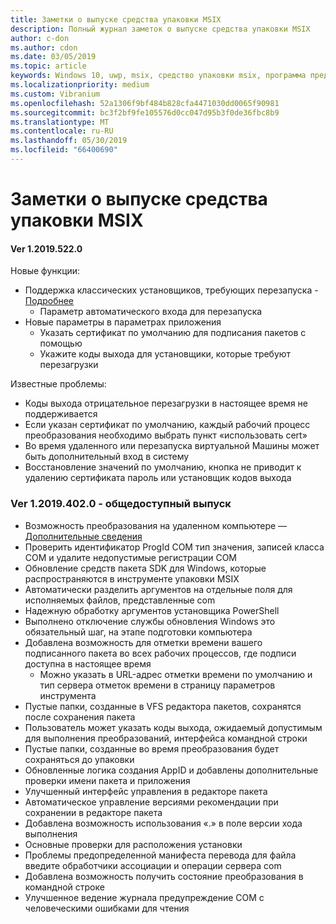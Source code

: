 ```yaml
---
title: Заметки о выпуске средства упаковки MSIX
description: Полный журнал заметок о выпуске средства упаковки MSIX
author: c-don
ms.author: cdon
ms.date: 03/05/2019
ms.topic: article
keywords: Windows 10, uwp, msix, средство упаковки msix, программа предварительной оценки
ms.localizationpriority: medium
ms.custom: Vibranium
ms.openlocfilehash: 52a1306f9bf484b828cfa4471030dd0065f90981
ms.sourcegitcommit: bc3f2bf9fe105576d0cc047d95b3f0de36fbc8b9
ms.translationtype: MT
ms.contentlocale: ru-RU
ms.lasthandoff: 05/30/2019
ms.locfileid: "66400690"
---
```

# <a name="msix-packaging-tool-release-notes"></a>Заметки о выпуске средства упаковки MSIX 

#### <a name="ver-120195220"></a>Ver 1.2019.522.0

Новые функции:

- Поддержка классических установщиков, требующих перезапуска - [Подробнее](../support-restart.md)
    - Параметр автоматического входа для перезапуска 
- Новые параметры в параметрах приложения
    - Указать сертификат по умолчанию для подписания пакетов с помощью 
    - Укажите коды выхода для установщики, которые требуют перезагрузки
    
Известные проблемы:

- Коды выхода отрицательное перезагрузки в настоящее время не поддерживается
- Если указан сертификат по умолчанию, каждый рабочий процесс преобразования необходимо выбрать пункт «использовать cert»
- Во время удаленного или перезапуска виртуальной Машины может быть дополнительный вход в систему 
- Восстановление значений по умолчанию, кнопка не приводит к удалению сертификата пароль или установщик кодов выхода

### <a name="ver-120194020---public-release"></a>**Ver 1.2019.402.0 - общедоступный выпуск**

 - Возможность преобразования на удаленном компьютере — [Дополнительные сведения](../remote-conversion-setup.md)
 - Проверить идентификатор ProgId COM тип значения, записей класса COM и удалите недопустимые регистрации COM
 - Обновление средств пакета SDK для Windows, которые распространяются в инструменте упаковки MSIX 
 - Автоматически разделить аргументов на отдельные поля для исполняемых файлов, представленные com
 - Надежную обработку аргументов установщика PowerShell
 - Выполнено отключение службы обновления Windows это обязательный шаг, на этапе подготовки компьютера
- Добавлена возможность для отметки времени вашего подписанного пакета во всех рабочих процессов, где подписи доступна в настоящее время
    - Можно указать в URL-адрес отметки времени по умолчанию и тип сервера отметок времени в страницу параметров инструмента 
- Пустые папки, созданные в VFS редактора пакетов, сохранятся после сохранения пакета
- Пользователь может указать коды выхода, ожидаемый допустимым для выполнения преобразований, интерфейса командной строки
- Пустые папки, созданные во время преобразования будет сохраняться до упаковки
- Обновленные логика создания AppID и добавлены дополнительные проверки имени пакета и приложения 
- Улучшенный интерфейс управления в редакторе пакета
- Автоматическое управление версиями рекомендации при сохранении в редакторе пакета
- Добавлена возможность использования «.» в поле версии хода выполнения
- Основные проверки для расположения установки
- Проблемы предопределенной манифеста перевода для файла введите обработчики ассоциации и операции сервера com
- Добавлена возможность получить состояние преобразования в командной строке
- Улучшенное ведение журнала предупреждение COM с человеческими ошибками для чтения
